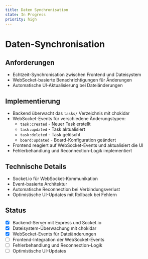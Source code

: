 ```yaml
---
title: Daten Synchronisation
state: In Progress
priority: high
---
```

# Daten-Synchronisation

## Anforderungen

- Echtzeit-Synchronisation zwischen Frontend und Dateisystem
- WebSocket-basierte Benachrichtigungen für Änderungen
- Automatische UI-Aktualisierung bei Dateiänderungen

## Implementierung

- Backend überwacht das `tasks/` Verzeichnis mit chokidar
- WebSocket-Events für verschiedene Änderungstypen:
  - `task:created` - Neuer Task erstellt
  - `task:updated` - Task aktualisiert
  - `task:deleted` - Task gelöscht
  - `board:updated` - Board-Konfiguration geändert
- Frontend reagiert auf WebSocket-Events und aktualisiert die UI
- Fehlerbehandlung und Reconnection-Logik implementiert

## Technische Details

- Socket.io für WebSocket-Kommunikation
- Event-basierte Architektur
- Automatische Reconnection bei Verbindungsverlust
- Optimistische UI-Updates mit Rollback bei Fehlern

## Status
- [x] Backend-Server mit Express und Socket.io
- [x] Dateisystem-Überwachung mit chokidar
- [x] WebSocket-Events für Dateiänderungen
- [ ] Frontend-Integration der WebSocket-Events
- [ ] Fehlerbehandlung und Reconnection-Logik
- [ ] Optimistische UI-Updates 